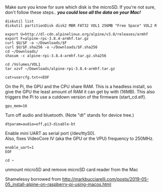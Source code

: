Make sure you know for sure which disk is the microSD. If you're not sure, don't follow these steps.. ***you could lose all the data on your Mac!***
```
diskutil list
diskutil partitionDisk disk2 MBR FAT32 VOL1 256MB "Free Space" VOL2 R

export U=http://dl-cdn.alpinelinux.org/alpine/v3.8/releases/armhf
export F=alpine-rpi-3.8.4-armhf.tar.gz
curl $U/$F -o ~/Downloads/$F
curl $U/$F.sha256 -o ~/Downloads/$F.sha256
cd ~/Downloads/
shasum -c alpine-rpi-3.8.4-armhf.tar.gz.sha256

cd /Volumes/VOL1
tar xzvf ~/Downloads/alpine-rpi-3.8.4-armhf.tar.gz

cat>usercfg.txt<<EOF
```
On the Pi, the GPU and the CPU share RAM.  This is a headless install, so 
give the GPU the least amount of RAM it can get by with (16MB).
This also triggers the Pi to use a cutdown version of the firmware (start_cd.elf).
```
gpu_mem=16
```

Turn off audio and bluetooth.  (Note "dt" stands for device tree.)
```
dtparam=audio=off,pi3-disable-bt
```

Enable mini UART as serial port (/dev/ttyS0).  
Also, fixes VideoCore IV (aka the GPU or the VPU) frequency to 250MHz.
```
enable_uart=1
EOF

cd ~
```
unmount microSD and remove microSD card reader from the Mac

Shamelessy borrowed from http://markbucciarelli.com/posts/2019-05-05_install-alpine-on-raspberry-pi-using-macos.html
